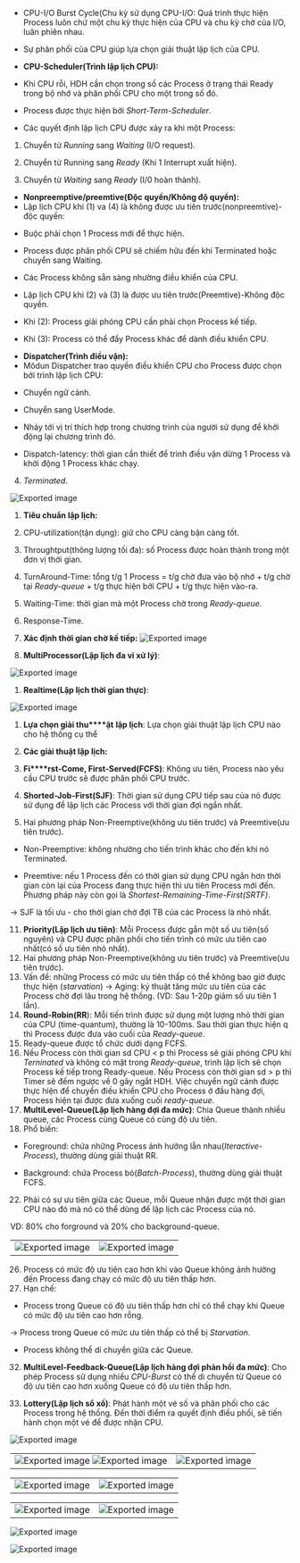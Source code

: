 - CPU-I/O Burst Cycle(Chu kỳ sử dụng CPU-I/O: Quá trình thực hiện Process luôn chứ một chu kỳ thực hiện của CPU và chu kỳ chờ của I/O, luân phiên nhau.
- Sự phân phối của CPU giúp lựa chọn giải thuật lập lịch của CPU.
  
- **CPU-Scheduler(Trình lập lịch CPU):**
- Khi CPU rỗi, HDH cần chọn trong số các Process ở trạng thái Ready trong bộ nhớ và phân phối CPU cho một trong số đó.
- Process được thực hiện bởi _Short-Term-Scheduler_.
- Các quyết định lập lịch CPU được xảy ra khi một Process:

1. Chuyển từ _Running_ sang _Waiting_ (I/O request).

2. Chuyển từ Running sang _Ready_ (Khi 1 Interrupt xuất hiện).

3. Chuyển từ _Waiting_ sang _Ready_ (I/0 hoàn thành).

- **Nonpreemptive/preemtive(Độc quyền/Không độ quyền):**
- Lập lịch CPU khi (1) va (4) là không được ưu tiên trước(nonpreemtive)-độc quyền:

+ Buộc phải chọn 1 Process mới để thực hiện.

+ Process được phân phối CPU sẽ chiếm hữu đến khi Terminated hoặc chuyển sang Waiting.

+ Các Process không sẵn sàng nhường điều khiển của CPU.

  
- Lập lịch CPU khi (2) và (3) là được ưu tiên trước(Preemtive)-Không độc quyền.

+ Khi (2): Process giải phóng CPU cần phải chọn Process kế tiếp.

+ Khi (3): Process có thể đẩy Process khác để dành điều khiển CPU.

  
- **Dispatcher(Trình điều vận):**
- Môdun Dispatcher trao quyền điều khiển CPU cho Process được chọn bởi trình lập lịch CPU:

+ Chuyển ngữ cảnh.

+ Chuyển sang UserMode.

+ Nhảy tới vị trí thích hợp trong chương trình của người sử dụng để khởi động lại chương trình đó.

- Dispatch-latency: thời gian cần thiết để trình điều vận dừng 1 Process và khởi động 1 Process khác chạy.

  

4. _Terminated_.

![Exported image](Exported%20image%2020240225092721-0.png)  
  
  
  

1. **Tiêu chuẩn lập lịch:**
2. CPU-utilization(tận dụng): giữ cho CPU càng bận càng tốt.
3. Throughtput(thông lượng tối đa): số Process được hoàn thành trong một đơn vị thời gian.
4. TurnAround-Time: tổng t/g 1 Process = t/g chờ đưa vào bộ nhớ + t/g chờ tại _Ready-queue_ + t/g thực hiện bởi CPU + t/g thực hiện vào-ra.
5. Waiting-Time: thời gian mà một Process chờ trong _Ready-queue._
6. Response-Time.

  

1. **Xác định thời gian chờ kế tiếp:**
![Exported image](Exported%20image%2020240225092721-1.png)  
4. **MultiProcessor(Lập lịch đa vi xử l****ý****)**:

  
![Exported image](Exported%20image%2020240225092721-2.png)  

1. **Realtime(Lập lịch thời gian th****ực****)**:

![Exported image](Exported%20image%2020240225092721-3.png)  

1. **Lựa chọn giải thu****ật** **lập lịch**: Lựa chọn giải thuật lập lịch CPU nào cho hệ thống cụ thể
  
3. **Các giải thuật lập lịch:**
4. **Fi****rst-Come, First-Served(FCFS)**: Không ưu tiên, Process nào yêu cầu CPU trước sẽ được phân phối CPU trước.
  
6. **Shorted-Job-First(SJF)**: Thời gian sử dụng CPU tiếp sau của nó được sử dụng để lập lịch các Process với thời gian đợi ngắn nhất.
7. Hai phương pháp Non-Preemptive(không ưu tiên trước) và Preemtive(ưu tiên trước).

+ Non-Preemptive: không nhường cho tiến trình khác cho đến khi nó Terminated.

+ Preemtive: nếu 1 Process đến có thời gian sử dụng CPU ngắn hơn thời gian còn lại của Process đang thực hiện thì ưu tiên Process mới đến. Phương pháp này còn gọi là _Shortest-Remaining-Time-First(SRTF)_.

-> SJF là tối ưu - cho thời gian chờ đợi TB của các Process là nhỏ nhất.

11. **Priority(Lập lịch ưu tiên)**: Mỗi Process được gắn một số ưu tiên(số nguyên) và CPU được phân phối cho tiến trình có mức ưu tiên cao nhất(có số ưu tiên nhỏ nhất).
12. Hai phương pháp Non-Preemptive(không ưu tiên trước) và Preemtive(ưu tiên trước).
13. Vấn đề: những Process có mức ưu tiên thấp có thể không bao giờ được thực hiện (_starvation_) -> Aging: ký thuật tăng mức ưu tiên của các Process chờ đợi lâu trong hệ thống. (VD: Sau 1-20p giảm số ưu tiên 1 lần).
14. **Round-Robin(RR**): Mỗi tiến trình được sử dụng một lượng nhỏ thời gian của CPU (time-quantum), thường là 10-100ms. Sau thời gian thực hiện q thì Process được đưa vào cuối của _Ready-queue_.
15. Ready-queue được tổ chức dưới dạng FCFS.
16. Nếu Process còn thời gian sd CPU < p thì Process sẽ giải phóng CPU khi _Terninated_ và không có mặt trong _Ready-queue_, trình lập lịch sẽ chọn Process kế tiếp trong Ready-queue. Nếu Process còn thời gian sd > p thì Timer sẽ đếm ngược về 0 gây ngắt HDH. Việc chuyển ngữ cảnh được thực hiện để chuyển điều khiển CPU cho Process ở đầu hàng đợi, Process hiện tại được đưa xuống cuối _ready-queue_.
17. **MultiLevel-Queue(Lập lịch hàng đợi đa m****ức****)**: Chia Queue thành nhiều queue, các Process cùng Queue có cùng độ ưu tiên.
18. Phổ biến:

+ Foreground: chứa những Process ảnh hưởng lẫn nhau(_Iteractive-Process_), thường dùng giải thuật RR.

+ Background: chứa Process bó(_Batch-Process_), thường dùng giải thuật FCFS.

  
22. Phải có sự ưu tiên giữa các Queue, mỗi Queue nhận được một thời gian CPU nào đó mà nó có thể dùng để lập lịch các Process của nó.

VD: 80% cho forground và 20% cho background-queue.

|   |   |
|---|---|
|![Exported image](Exported%20image%2020240225092721-4.png)|![Exported image](Exported%20image%2020240225092721-5.png)|

  
26. Process có mức độ ưu tiên cao hơn khi vào Queue không ảnh hưởng đến Process đang chạy có mức độ ưu tiên thấp hơn.
27. Hạn chế:

+ Process trong Queue có độ ưu tiên thấp hơn chỉ có thể chạy khi Queue có mức độ ưu tiên cao hơn rỗng.

-> Process trong Queue có mức ưu tiên thấp có thể bị _Starvation_.

+ Process không thể di chuyển giữa các Queue.

  
32. **MultiLevel-Feedback-Queue(Lập lịch hàng đợi phản hồi đa m****ức****)**: Cho phép Process sử dụng nhiều _CPU-Burst_ có thể di chuyển từ Queue có độ ưu tiên cao hơn xuống Queue có độ ưu tiên thấp hơn.
  
34. **Lottery(Lập lịch sổ xố)**: Phát hành một vé số và phân phối cho các Process trong hệ thống. Đến thời điểm ra quyết định điều phối, sẽ tiến hành chọn một vé để được nhận CPU.

![Exported image](Exported%20image%2020240225092721-6.png)  

|   |   |
|---|---|
|![Exported image](Exported%20image%2020240225092721-7.png) ![Exported image](Exported%20image%2020240225092721-8.png)|![Exported image](Exported%20image%2020240225092721-9.png)|

  
  

|   |   |
|---|---|
|![Exported image](Exported%20image%2020240225092721-10.png)|![Exported image](Exported%20image%2020240225092721-11.png)|

  
  

|   |   |
|---|---|
|![Exported image](Exported%20image%2020240225092721-12.png)|![Exported image](Exported%20image%2020240225092721-13.png)|

  
  
![Exported image](Exported%20image%2020240225092721-14.png)  
  
  
  
![Exported image](Exported%20image%2020240225092721-15.png)